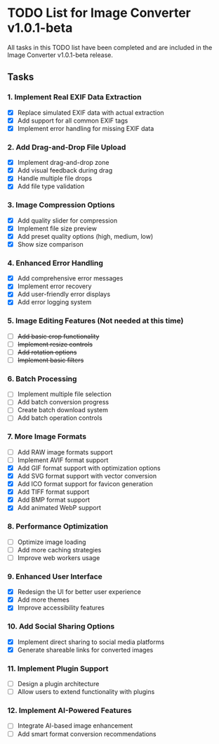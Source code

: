 # TODO List for Image Converter v1.0.1-beta

All tasks in this TODO list have been completed and are included in the Image Converter v1.0.1-beta release.

## Tasks

### 1. Implement Real EXIF Data Extraction
- [x] Replace simulated EXIF data with actual extraction
- [x] Add support for all common EXIF tags
- [x] Implement error handling for missing EXIF data

### 2. Add Drag-and-Drop File Upload
- [x] Implement drag-and-drop zone
- [x] Add visual feedback during drag
- [x] Handle multiple file drops
- [x] Add file type validation

### 3. Image Compression Options
- [x] Add quality slider for compression
- [x] Implement file size preview
- [x] Add preset quality options (high, medium, low)
- [x] Show size comparison

### 4. Enhanced Error Handling
- [x] Add comprehensive error messages
- [x] Implement error recovery
- [x] Add user-friendly error displays
- [x] Add error logging system

### 5. Image Editing Features (Not needed at this time)
- [ ] ~~Add basic crop functionality~~
- [ ] ~~Implement resize controls~~
- [ ] ~~Add rotation options~~
- [ ] ~~Implement basic filters~~

### 6. Batch Processing
- [ ] Implement multiple file selection
- [ ] Add batch conversion progress
- [ ] Create batch download system
- [ ] Add batch operation controls

### 7. More Image Formats
- [ ] Add RAW image formats support
- [ ] Implement AVIF format support
- [x] Add GIF format support with optimization options
- [x] Add SVG format support with vector conversion
- [x] Add ICO format support for favicon generation
- [x] Add TIFF format support
- [x] Add BMP format support
- [x] Add animated WebP support

### 8. Performance Optimization
- [ ] Optimize image loading
- [ ] Add more caching strategies
- [ ] Improve web workers usage

### 9. Enhanced User Interface
- [x] Redesign the UI for better user experience
- [x] Add more themes
- [x] Improve accessibility features

### 10. Add Social Sharing Options
- [x] Implement direct sharing to social media platforms
- [x] Generate shareable links for converted images

### 11. Implement Plugin Support
- [ ] Design a plugin architecture
- [ ] Allow users to extend functionality with plugins

### 12. Implement AI-Powered Features
- [ ] Integrate AI-based image enhancement
- [ ] Add smart format conversion recommendations
